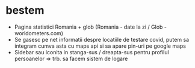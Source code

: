 # bestem

- Pagina statistici Romania + glob (Romania - date la zi / Glob - worldometers.com)
- Se gasesc pe net informatii despre locatiile de testare covid, putem sa integram cumva asta cu maps api si sa apare pin-uri pe google maps
- Sidebar sau iconita in stanga-sus / dreapta-sus pentru profilul persoanelor => trb. sa facem sistem de logare
